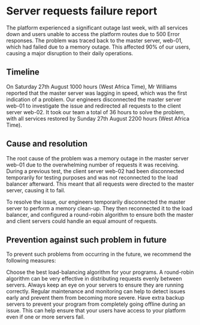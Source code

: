 # Server requests failure report
The platform experienced a significant outage last week, with all services down and users unable to access the platform routes due to 500 Error responses. The problem was traced back to the master server, web-01, which had failed due to a memory outage. This affected 90% of our users, causing a major disruption to their daily operations.

## Timeline
On Saturday 27th August 1000 hours (West Africa Time), Mr Williams reported that the master server was lagging in speed, which was the first indication of a problem. Our engineers disconnected the master server web-01 to investigate the issue and redirected all requests to the client server web-02. It took our team a total of 36 hours to solve the problem, with all services restored by Sunday 27th August 2200 hours (West Africa Time).

## Cause and resolution
The root cause of the problem was a memory outage in the master server web-01 due to the overwhelming number of requests it was receiving. During a previous test, the client server web-02 had been disconnected temporarily for testing purposes and was not reconnected to the load balancer afterward. This meant that all requests were directed to the master server, causing it to fail.

To resolve the issue, our engineers temporarily disconnected the master server to perform a memory clean-up. They then reconnected it to the load balancer, and configured a round-robin algorithm to ensure both the master and client servers could handle an equal amount of requests.

## Prevention against such problem in future
To prevent such problems from occurring in the future, we recommend the following measures:

Choose the best load-balancing algorithm for your programs. A round-robin algorithm can be very effective in distributing requests evenly between servers.
Always keep an eye on your servers to ensure they are running correctly. Regular maintenance and monitoring can help to detect issues early and prevent them from becoming more severe.
Have extra backup servers to prevent your program from completely going offline during an issue. This can help ensure that your users have access to your platform even if one or more servers fail.

